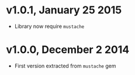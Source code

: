 # v1.0.1, January 25 2015

* Library now require `mustache`

# v1.0.0, December 2 2014

* First version extracted from `mustache` gem